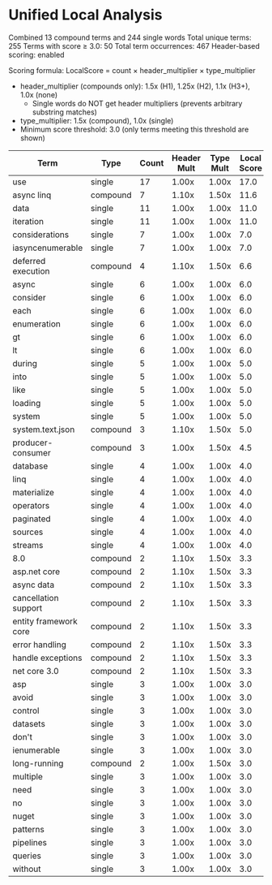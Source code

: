 # Unified Local Analysis

Combined 13 compound terms and 244 single words
Total unique terms: 255
Terms with score ≥ 3.0: 50
Total term occurrences: 467
Header-based scoring: enabled

Scoring formula: LocalScore = count × header_multiplier × type_multiplier
- header_multiplier (compounds only): 1.5x (H1), 1.25x (H2), 1.1x (H3+), 1.0x (none)
  - Single words do NOT get header multipliers (prevents arbitrary substring matches)
- type_multiplier: 1.5x (compound), 1.0x (single)
- Minimum score threshold: 3.0 (only terms meeting this threshold are shown)

| Term | Type | Count | Header Mult | Type Mult | Local Score |
|------|------|-------|-------------|-----------|-------------|
| use | single | 17 | 1.00x | 1.00x | 17.0 |
| async linq | compound | 7 | 1.10x | 1.50x | 11.6 |
| data | single | 11 | 1.00x | 1.00x | 11.0 |
| iteration | single | 11 | 1.00x | 1.00x | 11.0 |
| considerations | single | 7 | 1.00x | 1.00x | 7.0 |
| iasyncenumerable | single | 7 | 1.00x | 1.00x | 7.0 |
| deferred execution | compound | 4 | 1.10x | 1.50x | 6.6 |
| async | single | 6 | 1.00x | 1.00x | 6.0 |
| consider | single | 6 | 1.00x | 1.00x | 6.0 |
| each | single | 6 | 1.00x | 1.00x | 6.0 |
| enumeration | single | 6 | 1.00x | 1.00x | 6.0 |
| gt | single | 6 | 1.00x | 1.00x | 6.0 |
| lt | single | 6 | 1.00x | 1.00x | 6.0 |
| during | single | 5 | 1.00x | 1.00x | 5.0 |
| into | single | 5 | 1.00x | 1.00x | 5.0 |
| like | single | 5 | 1.00x | 1.00x | 5.0 |
| loading | single | 5 | 1.00x | 1.00x | 5.0 |
| system | single | 5 | 1.00x | 1.00x | 5.0 |
| system.text.json | compound | 3 | 1.10x | 1.50x | 5.0 |
| producer-consumer | compound | 3 | 1.00x | 1.50x | 4.5 |
| database | single | 4 | 1.00x | 1.00x | 4.0 |
| linq | single | 4 | 1.00x | 1.00x | 4.0 |
| materialize | single | 4 | 1.00x | 1.00x | 4.0 |
| operators | single | 4 | 1.00x | 1.00x | 4.0 |
| paginated | single | 4 | 1.00x | 1.00x | 4.0 |
| sources | single | 4 | 1.00x | 1.00x | 4.0 |
| streams | single | 4 | 1.00x | 1.00x | 4.0 |
| 8.0 | compound | 2 | 1.10x | 1.50x | 3.3 |
| asp.net core | compound | 2 | 1.10x | 1.50x | 3.3 |
| async data | compound | 2 | 1.10x | 1.50x | 3.3 |
| cancellation support | compound | 2 | 1.10x | 1.50x | 3.3 |
| entity framework core | compound | 2 | 1.10x | 1.50x | 3.3 |
| error handling | compound | 2 | 1.10x | 1.50x | 3.3 |
| handle exceptions | compound | 2 | 1.10x | 1.50x | 3.3 |
| net core 3.0 | compound | 2 | 1.10x | 1.50x | 3.3 |
| asp | single | 3 | 1.00x | 1.00x | 3.0 |
| avoid | single | 3 | 1.00x | 1.00x | 3.0 |
| control | single | 3 | 1.00x | 1.00x | 3.0 |
| datasets | single | 3 | 1.00x | 1.00x | 3.0 |
| don't | single | 3 | 1.00x | 1.00x | 3.0 |
| ienumerable | single | 3 | 1.00x | 1.00x | 3.0 |
| long-running | compound | 2 | 1.00x | 1.50x | 3.0 |
| multiple | single | 3 | 1.00x | 1.00x | 3.0 |
| need | single | 3 | 1.00x | 1.00x | 3.0 |
| no | single | 3 | 1.00x | 1.00x | 3.0 |
| nuget | single | 3 | 1.00x | 1.00x | 3.0 |
| patterns | single | 3 | 1.00x | 1.00x | 3.0 |
| pipelines | single | 3 | 1.00x | 1.00x | 3.0 |
| queries | single | 3 | 1.00x | 1.00x | 3.0 |
| without | single | 3 | 1.00x | 1.00x | 3.0 |
